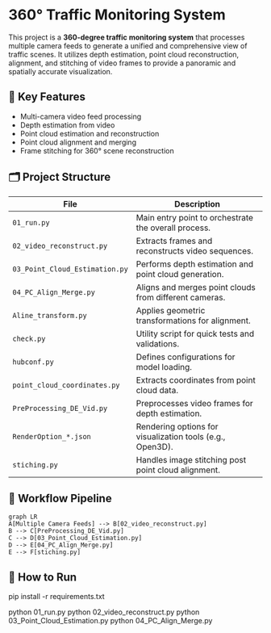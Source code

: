 # 360° Traffic Monitoring System

This project is a **360-degree traffic monitoring system** that processes multiple camera feeds to generate a unified and comprehensive view of traffic scenes. It utilizes depth estimation, point cloud reconstruction, alignment, and stitching of video frames to provide a panoramic and spatially accurate visualization.

## 🧠 Key Features

- Multi-camera video feed processing
- Depth estimation from video
- Point cloud estimation and reconstruction
- Point cloud alignment and merging
- Frame stitching for 360° scene reconstruction

## 🗂️ Project Structure

| File | Description |
|------|-------------|
| `01_run.py` | Main entry point to orchestrate the overall process. |
| `02_video_reconstruct.py` | Extracts frames and reconstructs video sequences. |
| `03_Point_Cloud_Estimation.py` | Performs depth estimation and point cloud generation. |
| `04_PC_Align_Merge.py` | Aligns and merges point clouds from different cameras. |
| `Aline_transform.py` | Applies geometric transformations for alignment. |
| `check.py` | Utility script for quick tests and validations. |
| `hubconf.py` | Defines configurations for model loading. |
| `point_cloud_coordinates.py` | Extracts coordinates from point cloud data. |
| `PreProcessing_DE_Vid.py` | Preprocesses video frames for depth estimation. |
| `RenderOption_*.json` | Rendering options for visualization tools (e.g., Open3D). |
| `stiching.py` | Handles image stitching post point cloud alignment. |

## 🔁 Workflow Pipeline

```mermaid
graph LR
A[Multiple Camera Feeds] --> B[02_video_reconstruct.py]
B --> C[PreProcessing_DE_Vid.py]
C --> D[03_Point_Cloud_Estimation.py]
D --> E[04_PC_Align_Merge.py]
E --> F[stiching.py]
```
## 🔁 How to Run

pip install -r requirements.txt

python 01_run.py
python 02_video_reconstruct.py
python 03_Point_Cloud_Estimation.py
python 04_PC_Align_Merge.py
#
